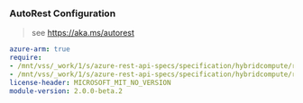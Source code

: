 ### AutoRest Configuration

> see https://aka.ms/autorest

``` yaml
azure-arm: true
require:
- /mnt/vss/_work/1/s/azure-rest-api-specs/specification/hybridcompute/resource-manager/readme.md
- /mnt/vss/_work/1/s/azure-rest-api-specs/specification/hybridcompute/resource-manager/readme.go.md
license-header: MICROSOFT_MIT_NO_VERSION
module-version: 2.0.0-beta.2
```